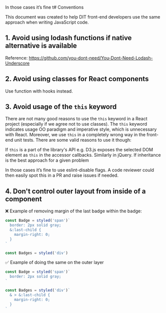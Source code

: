 In those cases it’s fine t# Conventions

This document was created to help DIT front-end developers use the same approach when writing JavaScript code.

## 1. Avoid using lodash functions if native alternative is available

Reference: https://github.com/you-dont-need/You-Dont-Need-Lodash-Underscore
   
## 2. Avoid using classes for React components
  
Use function with hooks instead.
   
## 3. Avoid usage of the `this` keyword

There are not many good reasons to use the `this` keyword in a React project (especially if we agree not to use classes). The `this` keyword indicates usage OO paradigm and imperative style, which is unnecessary with React. Moreover, we use `this` in a completely wrong way in the front-end unit tests. There are some valid reasons to use it though:

If `this` is a part of the library's API e.g. D3.js exposes the selected DOM element as `this` in the accessor callbacks. Similarly in jQuery.
If inheritance is the best approach for a given problem

In those cases it’s fine to use eslint-disable flags. A code reviewer could then easily spot this in a PR and raise issues if needed.

## 4. Don't control outer layout from inside of a component

❌ Example of removing margin of the last badge within the badge:

```js
const Badge = styled('span')`
  border: 2px solid gray;
  &:last-child {
    margin-right: 0;
  }
`

const Badges = styled('div')
```

✅ Example of doing the same on the outer layer

```js
const Badge = styled('span')`
  border: 2px solid gray;
`

const Badges = styled('div')`
  & > &:last-child {
    margin-right: 0;
  }
`
```
